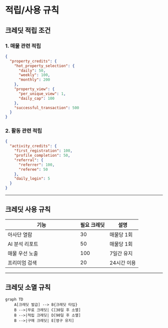# 적립/사용 규칙

## 크레딧 적립 조건

### 1. 매물 관련 적립

```json
{
  "property_credits": {
    "hot_property_selection": {
      "daily": 50,
      "weekly": 100,
      "monthly": 200
    },
    "property_view": {
      "per_unique_view": 1,
      "daily_cap": 100
    },
    "successful_transaction": 500
  }
}
```

### 2. 활동 관련 적립

```json
{
  "activity_credits": {
    "first_registration": 100,
    "profile_completion": 50,
    "referral": {
      "referrer": 100,
      "referee": 50
    },
    "daily_login": 5
  }
}
```

***

## 크레딧 사용 규칙

<table><thead><tr><th width="216">기능</th><th>필요 크레딧</th><th>설명</th></tr></thead><tbody><tr><td>아사단 열람</td><td>30</td><td>매물당 1회</td></tr><tr><td>AI 분석 리포트</td><td>50</td><td>매물당 1회</td></tr><tr><td>매물 우선 노출</td><td>100</td><td>7일간 유지</td></tr><tr><td>프리미엄 검색</td><td>20</td><td>24시간 이용</td></tr></tbody></table>

***

## 크레딧 소멸 규칙

```mermaid
graph TD
    A[크레딧 발급] --> B{크레딧 타입}
    B -->|무료 크레딧| C[30일 후 소멸]
    B -->|적립 크레딧| D[90일 후 소멸]
    B -->|구매 크레딧| E[영구 유지]
```

